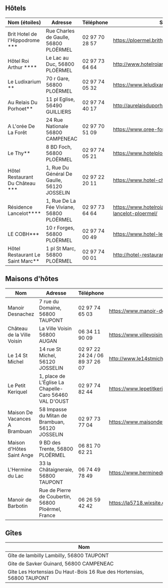 ## Hôtels

| Nom (étoiles)                      | Adresse                                     | Téléphone      | Site                                                        |
|------------------------------------|---------------------------------------------|----------------|-------------------------------------------------------------|
| Brit Hotel de l'Hippodrome \*\*\*  | Rue Charles de Gaulle, 56800 PLOËRMEL       | 02 97 70 28 57 | https://ploermel.brithotel.fr/                              |
| Hôtel Roi Arthur \*\*\*\*          | Le Lac au Duc, 56800 PLOËRMEL               | 02 97 73 64 64 | http://www.hotelroiarthur.com/                              |
| Le Ludixarium \*\*                 | 70 r Gare, 56800 PLOËRMEL                   | 02 97 74 05 32 | https://www.leludixarium.fr/                                |
| Au Relais Du Porhoet\*\*           | 11 pl Eglise, 56490 GUILLIERS               | 02 97 74 40 17 | http://aurelaisduporhoet.com/                               |
| A L'orée De La Forêt               | 24 Rue Nationale 56800 CAMPENEAC            | 02 97 70 51 09 | https://www.oree-foret.fr/                                  |
| Le Thy\*\*                         | 8 BD Foch, 56800 PLOËRMEL                   | 02 97 74 05 21 | https://www.hotelploermel-lethy.com/                        |
| Hôtel Restaurant Du Château \*\*\* | 1, Rue Du Général De Gaulle, 56120 JOSSELIN | 02 97 22 20 11 | https://www.hotel-chateau.com/                              |
| Résidence Lancelot\*\*\*\*         | 1, Rue De La Fée Viviane, 56800 PLOËRMEL    | 02 97 73 64 64 | https://www.hotelroiarthur.com/residence-lancelot-ploermel/ |
| LE COBH\*\*\*                      | 10 r Forges, 56800 PLOËRMEL                 | 02 97 74 00 49 | https://www.hotel-lecobh.com/                               |
| Hôtel Restaurant Le Saint Marc\*\* | 1 pl St Marc, 56800 PLOËRMEL                | 02 97 74 00 01 | http://hotel-restaurant-saintmarc.fr/                       |


## Maisons d'hôtes

| Nom                           | Adresse                                                | Téléphone                       | Site                                             |
|-------------------------------|--------------------------------------------------------|---------------------------------|--------------------------------------------------|
| Manoir Desnachez              | 7 rue du Domaine, 56800 TAUPONT                        | 02 97 74 65 03                  | https://www.manoir-desnachez.com/                |
| Château de la Ville Voisin    | La Ville Voisin 56800 AUGAN                            | 06 34 11 90 09                  | https://www.villevoisin.fr/                      |
| Le 14 St Michel               | 14 rue St Michel, 56120 JOSSELIN                       | 02 97 22 24 24 / 06 89 37 26 07 | http://www.le14stmichel.com/language/fr/accueil/ |
| Le Petit Keriquel             | 1, place de L'Église La Chapelle-Caro 56460 VAL D'OUST | 02 97 74 82 44                  | https://www.lepetitkeriquel.com/                 |
| Maison De Vacances A Brambuan | 58 Impasse du Mitan de Brambuan, 56120 JOSSELIN        | 02 97 73 77 04                  | https://www.maisondevacancesabrambuan.com/       |
| Maison d'Hôtes Saint Ange     | 9 BD des Trente, 56800 PLOËRMEL                        | 06 81 70 62 21                  |                                                  |
| L'Hermine du Lac              | 33 la Châtaigneraie, 56800 TAUPONT                     | 06 74 49 78 49                  | https://www.herminedulac.com/fr/                 |
| Manoir de Barbotin            | Rue de Pierre de Coubertin, 56800 Ploërmel, France     | 06 26 59 42 42                  | https://la5718.wixsite.com/manoir-de-barbotin/   |

   
## Gîtes

| Nom                                                                   |
|-----------------------------------------------------------------------|
| Gîte de lambilly Lambilly, 56800 TAUPONT                              |
| Gite de Savker Guinard, 56800 CAMPENEAC                               |
| Gîte Les Hortensias Du Haut-Bois 16 Rue des Hortensias, 56800 TAUPONT |
